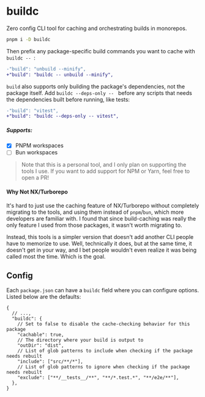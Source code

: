 # buildc

Zero config CLI tool for caching and orchestrating builds in monorepos.

```sh
pnpm i -D buildc
```

Then prefix any package-specific build commands you want to cache with `buildc -- `:

```diff
-"build": "unbuild --minify",
+"build": "buildc -- unbuild --minify",
```

`build` also supports only building the package's dependencies, not the package itself. Add `buildc --deps-only -- ` before any scripts that needs the dependencies built before running, like tests:

```diff
-"build": "vitest",
+"build": "buildc --deps-only -- vitest",
```

##### Supports:

- [x] PNPM workspaces
- [ ] Bun workspaces

> Note that this is a personal tool, and I only plan on supporting the tools I use. If you want to add support for NPM or Yarn, feel free to open a PR!

#### Why Not NX/Turborepo

It's hard to just use the caching feature of NX/Turborepo without completely migrating to the tools, and using them instead of `pnpm`/`bun`, which more developers are familiar with. I found that since build-caching was really the only feature I used from those packages, it wasn't worth migrating to.

Instead, this tools is a simpler version that doesn't add another CLI people have to memorize to use. Well, technically it does, but at the same time, it doesn't get in your way, and I bet people wouldn't even realize it was being called most the time. Which is the goal.

## Config

Each `package.json` can have a `buildc` field where you can configure options. Listed below are the defaults:

```jsonc
{
  // ...,
  "buildc": {
    // Set to false to disable the cache-checking behavior for this package
    "cachable": true,
    // The directory where your build is output to
    "outDir": "dist",
    // List of glob patterns to include when checking if the package needs rebuilt
    "include": ["src/**/*"],
    // List of glob patterns to ignore when checking if the package needs rebuilt
    "exclude": ["**/__tests__/**", "**/*.test.*", "**/e2e/**"],
  },
}
```
